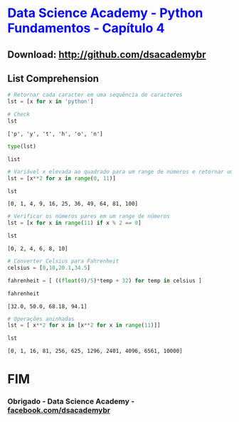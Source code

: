 
# <font color='blue'>Data Science Academy - Python Fundamentos - Capítulo 4</font>

## Download: http://github.com/dsacademybr

## List Comprehension


```python
# Retornar cada caracter em uma sequência de caracteres
lst = [x for x in 'python']
```


```python
# Check
lst
```




    ['p', 'y', 't', 'h', 'o', 'n']




```python
type(lst)
```




    list




```python
# Variável x elevada ao quadrado para um range de números e retornar uma lista
lst = [x**2 for x in range(0, 11)]
```


```python
lst
```




    [0, 1, 4, 9, 16, 25, 36, 49, 64, 81, 100]




```python
# Verificar os números pares em um range de números
lst = [x for x in range(11) if x % 2 == 0]
```


```python
lst
```




    [0, 2, 4, 6, 8, 10]




```python
# Converter Celsius para Fahrenheit
celsius = [0,10,20.1,34.5]

fahrenheit = [ ((float(9)/5)*temp + 32) for temp in celsius ]

fahrenheit
```




    [32.0, 50.0, 68.18, 94.1]




```python
# Operações aninhadas
lst = [ x**2 for x in [x**2 for x in range(11)]]
```


```python
lst
```




    [0, 1, 16, 81, 256, 625, 1296, 2401, 4096, 6561, 10000]



# FIM

### Obrigado - Data Science Academy - <a href="http://facebook.com/dsacademybr">facebook.com/dsacademybr</a>
